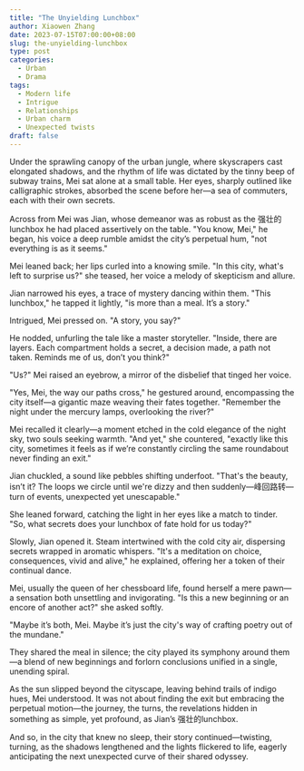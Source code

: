 ```yaml
---
title: "The Unyielding Lunchbox"
author: Xiaowen Zhang
date: 2023-07-15T07:00:00+08:00
slug: the-unyielding-lunchbox
type: post
categories:
  - Urban
  - Drama
tags:
  - Modern life
  - Intrigue
  - Relationships
  - Urban charm
  - Unexpected twists
draft: false
---
```


Under the sprawling canopy of the urban jungle, where skyscrapers cast elongated shadows, and the rhythm of life was dictated by the tinny beep of subway trains, Mei sat alone at a small table. Her eyes, sharply outlined like calligraphic strokes, absorbed the scene before her—a sea of commuters, each with their own secrets.

Across from Mei was Jian, whose demeanor was as robust as the 强壮的lunchbox he had placed assertively on the table. "You know, Mei," he began, his voice a deep rumble amidst the city’s perpetual hum, "not everything is as it seems."

Mei leaned back; her lips curled into a knowing smile. "In this city, what's left to surprise us?" she teased, her voice a melody of skepticism and allure.

Jian narrowed his eyes, a trace of mystery dancing within them. "This lunchbox," he tapped it lightly, "is more than a meal. It’s a story."

Intrigued, Mei pressed on. "A story, you say?"

He nodded, unfurling the tale like a master storyteller. "Inside, there are layers. Each compartment holds a secret, a decision made, a path not taken. Reminds me of us, don’t you think?"

"Us?" Mei raised an eyebrow, a mirror of the disbelief that tinged her voice.

"Yes, Mei, the way our paths cross," he gestured around, encompassing the city itself—a gigantic maze weaving their fates together. "Remember the night under the mercury lamps, overlooking the river?"

Mei recalled it clearly—a moment etched in the cold elegance of the night sky, two souls seeking warmth. "And yet," she countered, "exactly like this city, sometimes it feels as if we’re constantly circling the same roundabout never finding an exit."

Jian chuckled, a sound like pebbles shifting underfoot. "That's the beauty, isn’t it? The loops we circle until we're dizzy and then suddenly—峰回路转—turn of events, unexpected yet unescapable."

She leaned forward, catching the light in her eyes like a match to tinder. "So, what secrets does your lunchbox of fate hold for us today?"

Slowly, Jian opened it. Steam intertwined with the cold city air, dispersing secrets wrapped in aromatic whispers. "It's a meditation on choice, consequences, vivid and alive," he explained, offering her a token of their continual dance.

Mei, usually the queen of her chessboard life, found herself a mere pawn—a sensation both unsettling and invigorating. "Is this a new beginning or an encore of another act?" she asked softly.

"Maybe it’s both, Mei. Maybe it’s just the city's way of crafting poetry out of the mundane."

They shared the meal in silence; the city played its symphony around them—a blend of new beginnings and forlorn conclusions unified in a single, unending spiral.

As the sun slipped beyond the cityscape, leaving behind trails of indigo hues, Mei understood. It was not about finding the exit but embracing the perpetual motion—the journey, the turns, the revelations hidden in something as simple, yet profound, as Jian’s 强壮的lunchbox.

And so, in the city that knew no sleep, their story continued—twisting, turning, as the shadows lengthened and the lights flickered to life, eagerly anticipating the next unexpected curve of their shared odyssey.